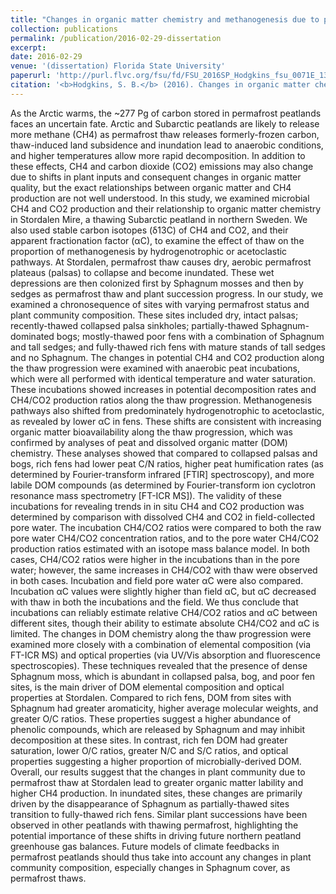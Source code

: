 ```yaml
---
title: "Changes in organic matter chemistry and methanogenesis due to permafrost thaw in a subarctic peatland"
collection: publications
permalink: /publication/2016-02-29-dissertation
excerpt:
date: 2016-02-29
venue: '(dissertation) Florida State University'
paperurl: 'http://purl.flvc.org/fsu/fd/FSU_2016SP_Hodgkins_fsu_0071E_13057'
citation: '<b>Hodgkins, S. B.</b> (2016). Changes in organic matter chemistry and methanogenesis due to permafrost thaw in a subarctic peatland (Dissertation). The Florida State University, Tallahassee, FL.'
---
```


As the Arctic warms, the ~277 Pg of carbon stored in permafrost peatlands faces an uncertain fate. Arctic and Subarctic peatlands are likely to release more methane (CH4) as permafrost thaw releases formerly-frozen carbon, thaw-induced land subsidence and inundation lead to anaerobic conditions, and higher temperatures allow more rapid decomposition. In addition to these effects, CH4 and carbon dioxide (CO2) emissions may also change due to shifts in plant inputs and consequent changes in organic matter quality, but the exact relationships between organic matter and CH4 production are not well understood. In this study, we examined microbial CH4 and CO2 production and their relationship to organic matter chemistry in Stordalen Mire, a thawing Subarctic peatland in northern Sweden. We also used stable carbon isotopes (δ13C) of CH4 and CO2, and their apparent fractionation factor (αC), to examine the effect of thaw on the proportion of methanogenesis by hydrogenotrophic or acetoclastic pathways. At Stordalen, permafrost thaw causes dry, aerobic permafrost plateaus (palsas) to collapse and become inundated. These wet depressions are then colonized first by Sphagnum mosses and then by sedges as permafrost thaw and plant succession progress. In our study, we examined a chronosequence of sites with varying permafrost status and plant community composition. These sites included dry, intact palsas; recently-thawed collapsed palsa sinkholes; partially-thawed Sphagnum-dominated bogs; mostly-thawed poor fens with a combination of Sphagnum and tall sedges; and fully-thawed rich fens with mature stands of tall sedges and no Sphagnum. The changes in potential CH4 and CO2 production along the thaw progression were examined with anaerobic peat incubations, which were all performed with identical temperature and water saturation. These incubations showed increases in potential decomposition rates and CH4/CO2 production ratios along the thaw progression. Methanogenesis pathways also shifted from predominately hydrogenotrophic to acetoclastic, as revealed by lower αC in fens. These shifts are consistent with increasing organic matter bioavailability along the thaw progression, which was confirmed by analyses of peat and dissolved organic matter (DOM) chemistry. These analyses showed that compared to collapsed palsas and bogs, rich fens had lower peat C/N ratios, higher peat humification rates (as determined by Fourier-transform infrared [FTIR] spectroscopy), and more labile DOM compounds (as determined by Fourier-transform ion cyclotron resonance mass spectrometry [FT-ICR MS]). The validity of these incubations for revealing trends in in situ CH4 and CO2 production was determined by comparison with dissolved CH4 and CO2 in field-collected pore water. The incubation CH4/CO2 ratios were compared to both the raw pore water CH4/CO2 concentration ratios, and to the pore water CH4/CO2 production ratios estimated with an isotope mass balance model. In both cases, CH4/CO2 ratios were higher in the incubations than in the pore water; however, the same increases in CH4/CO2 with thaw were observed in both cases. Incubation and field pore water αC were also compared. Incubation αC values were slightly higher than field αC, but αC decreased with thaw in both the incubations and the field. We thus conclude that incubations can reliably estimate relative CH4/CO2 ratios and αC between different sites, though their ability to estimate absolute CH4/CO2 and αC is limited. The changes in DOM chemistry along the thaw progression were examined more closely with a combination of elemental composition (via FT-ICR MS) and optical properties (via UV/Vis absorption and fluorescence spectroscopies). These techniques revealed that the presence of dense Sphagnum moss, which is abundant in collapsed palsa, bog, and poor fen sites, is the main driver of DOM elemental composition and optical properties at Stordalen. Compared to rich fens, DOM from sites with Sphagnum had greater aromaticity, higher average molecular weights, and greater O/C ratios. These properties suggest a higher abundance of phenolic compounds, which are released by Sphagnum and may inhibit decomposition at these sites. In contrast, rich fen DOM had greater saturation, lower O/C ratios, greater N/C and S/C ratios, and optical properties suggesting a higher proportion of microbially-derived DOM. Overall, our results suggest that the changes in plant community due to permafrost thaw at Stordalen lead to greater organic matter lability and higher CH4 production. In inundated sites, these changes are primarily driven by the disappearance of Sphagnum as partially-thawed sites transition to fully-thawed rich fens. Similar plant successions have been observed in other peatlands with thawing permafrost, highlighting the potential importance of these shifts in driving future northern peatland greenhouse gas balances. Future models of climate feedbacks in permafrost peatlands should thus take into account any changes in plant community composition, especially changes in Sphagnum cover, as permafrost thaws.

